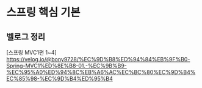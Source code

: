 # 스프링 핵심 기본 

## 벨로그 정리
[스프링 MVC1편 1~4]
https://velog.io/@bony9728/%EC%9D%B8%ED%94%84%EB%9F%B0-Spring-MVC1%ED%8E%B8-01.-%EC%9B%B9-%EC%95%A0%ED%94%8C%EB%A6%AC%EC%BC%80%EC%9D%B4%EC%85%98-%EC%9D%B4%ED%95%B4

